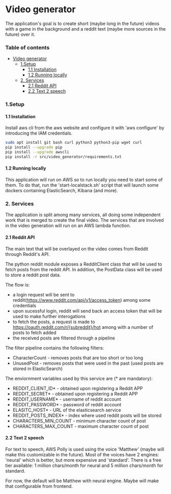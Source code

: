# Video generator
The application's goal is to create short (maybe long in the future) videos with a game in the background and a reddit text (maybe more sources in the future) over it.

### Table of contents
- [Video generator](#video-generator)
    + [1.Setup](#1setup)
      - [1.1 Installation](#11-installation)
      - [1.2 Running locally](#12-running-locally)
    + [2. Services](#2-services)
      - [2.1 Reddit API](#21-reddit-api)
      - [2.2 Text 2 speech](#22-text-2-speech)

### 1.Setup
#### 1.1 Installation

Install aws cli from the aws website and configure it with 'aws configure' by introducing the IAM credentials.

```bash
sudo apt install git bash curl python3 python3-pip wget curl
pip install --upgrade pip
pip install --upgrade awscli
pip install -r src/video_generator/requirements.txt
```

#### 1.2 Running locally

This application will run on AWS so to run locally you need to start some of them. 
To do that, run the 'start-localstack.sh' script that will launch some dockers containing ElasticSearch, Kibana (and more).

### 2. Services

The application is split among many services, all doing some independent work that is merged to create the final video.
The services that are involved in the video generation will run on an AWS lambda function.

#### 2.1 Reddit API

The main text that will be overlayed on the video comes from Reddit through Reddit's API.

The python reddit module exposes a RedditClient class that will be used to fetch posts from the reddit API. In addition, the PostData class will be used to store a reddit post data.

The flow is:
* a login request will be sent to reddit(https://www.reddit.com/api/v1/access_token) among some credentials
* upon sucessful login, reddit will send back an access token that will be used to make further interogations
* to fetch the posts, a request is made to https://oauth.reddit.com/r/{subreddit}/hot among with a number of posts to fetch added
* the received posts are filtered through a pipeline

The filter pipeline contains the following filters:
* CharacterCount - removes posts that are too short or too long
* UnusedPost - removes posts that were used in the past (used posts are stored in ElasticSearch)

The enviornment variables used by this service are (* are mandatory):

* REDDIT_CLIENT_ID* - obtained upon registering a Reddit APP
* REDDIT_SECRET* - obtained upon registering a Reddit APP
* REDDIT_USERNAME* - username of reddit account
* REDDIT_PASSWORD* - password of reddit account
* ELASITC_HOST* - URL of the elasticsearch service
* REDDIT_POSTS_INDEX* - index where used reddit posts will be stored
* CHARACTERS_MIN_COUNT - minimum character count of post
* CHARACTERS_MAX_COUNT - maximum character count of post

#### 2.2 Text 2 speech

For text to speech, AWS Polly is used using the voice 'Matthew' (maybe will make this customizable in the future).
Most of the voices have 2 engines: 'neural' which is better, but more expensive and 'standard'.
There is a free tier available: 1 million chars/month for neural and 5 million chars/month for standard.

For now, the default will be Matthew with neural engine. Maybe will make that configurable from frontend.